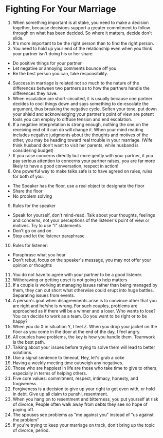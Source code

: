 # Fighting For Your Marriage

1. When something important is at stake, you need to make a decision together, because decisions support a greater commitment to follow through on what has been decided. So where it matters, decide don't slide.
2. It's more important to be the right person than to find the right person.
3. You need to hold up your end of the relationship even when you think your partner isn't doing his or her share.
  - Do positive things for your partner
  - Let negative or annoying comments bounce off you
  - Be the best person you can, take responsibility.
4. Success in marriage is related not so much to the nature of the differences between two partners as to how the partners handle the differences they have.
5. When escalation are short-circuited, it is usually because one partner decides to cool things down and says something to de-escalate the argument, thus breaking the negative cycle. Soften your tone, put down your shield and acknowledging your partner's point of view are potent tools you can employ to diffuse tension and end escalation.
6. If a negative interpretation is strong enough, nothing the one on the receiving end of it can do will change it. When your mind reading includes negative judgments about the thoughts and motives of the other, you may be heading toward real trouble in your marriage. (Wife think husband don't want to visit her parents, while husband is considering budget)
7. If you raise concerns directly but more gently with your partner, if you pay serious attention to concerns your partner raises, you are far more likely to have a good conversation, respect in action!
8. One powerful way to make talks safe is to have agreed on rules, rules for both of you:
  - The Speaker has the floor, use a real object to designate the floor
  - Share the floor
  - No problem solving
9. Rules for the speaker
  - Speak for yourself, don't mind-read. Talk about your thoughts, feelings and concerns, not your perceptions of the listener's point of view or motives. Try to use "I" statements
  - Don't go on and on
  - Stop and let the listener paraphrase
10. Rules for listener:
  - Paraphrase what you hear
  - Don't rebut, focus on the speaker's message, you may not offer your opinion or thoughts
11. You do not have to agree with your partner to be a good listener.
12. Withdrawing or getting upset is not going to help matters
13. If a couple is working at managing issues rather than being managed by them, they can cut short what otherwise could erupt into huge battles. Separating issues from events. 
14. A person's goal when disagreements arise is to convince other that you are right and he/she is wrong. For such couples, problems are approached as if there will be a winner and a loser. Who wants to lose? You can decide to work as a team. Do you want to be right or to be happy?
15. When you do X in situation Y, I feel Z. When you drop your jacket on the floor as you come in the door at the end of the day, I feel angry.
16. All couples have problems, the key is how you handle them. Teamwork is the best path.
17. Talking about your issues before trying to solve them will lead to better solutions.
18. Use a signal sentence to timeout, Hey, let's grab a coke
19. Having a weekly meeting time outweigh any negatives.
20. Those who are happiest in life are those who take time to give to others, especially in terms of helping others.
21. Five core values: commitment, respect, intimacy, honesty, and forgiveness
22. Forgiveness is a decision to give up your right to get even with, or hold in debt. Give up all claim to punshi, resentment.
23. When you hang on to resentment and bitterness, you put yourself at risk of divorce, People often walk away from debts they see no hope of paying off.
24. The spouses see problems as "me against you" instead of "us against the problem"
25. If you're trying to keep your marriage on track, don't bring up the topic of divorce, period.

